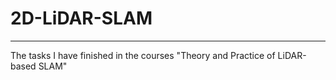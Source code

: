 # 2D-LiDAR-SLAM
---
The tasks I have finished in the courses "Theory and Practice of LiDAR-based SLAM" 
